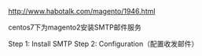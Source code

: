 http://www.habotalk.com/magento/1946.html

centos7下为magento2安装SMTP邮件服务

Step 1: Install SMTP
Step 2: Configuration（配置收发邮件）